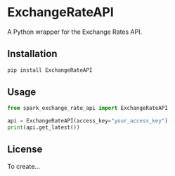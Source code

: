 # ExchangeRateAPI

A Python wrapper for the Exchange Rates API.

## Installation

```bash
pip install ExchangeRateAPI
```

## Usage

```python
from spark_exchange_rate_api import ExchangeRateAPI

api = ExchangeRateAPI(access_key="your_access_key")
print(api.get_latest())
```

## License

To create...
